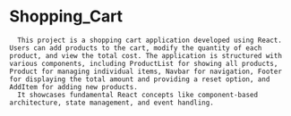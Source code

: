 # Shopping_Cart
      This project is a shopping cart application developed using React. Users can add products to the cart, modify the quantity of each product, and view the total cost. The application is structured with various components, including ProductList for showing all products, Product for managing individual items, Navbar for navigation, Footer for displaying the total amount and providing a reset option, and AddItem for adding new products.
      It showcases fundamental React concepts like component-based architecture, state management, and event handling.
